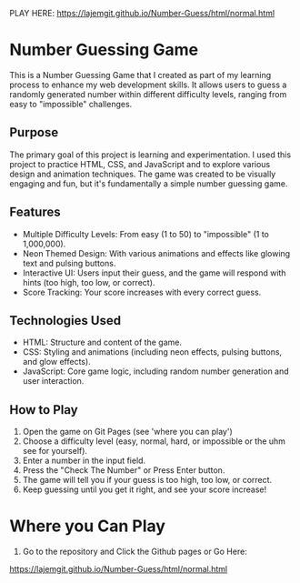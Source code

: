 PLAY HERE: https://lajemgit.github.io/Number-Guess/html/normal.html  

# Number Guessing Game

This is a Number Guessing Game that I created as part of my learning process to enhance my web development skills. It allows users to guess a randomly generated number within different difficulty levels, ranging from easy to "impossible" challenges.

## Purpose

The primary goal of this project is learning and experimentation. I used this project to practice HTML, CSS, and JavaScript and to explore various design and animation techniques. The game was created to be visually engaging and fun, but it's fundamentally a simple number guessing game.

## Features

- Multiple Difficulty Levels: From easy (1 to 50) to "impossible" (1 to 1,000,000).
- Neon Themed Design: With various animations and effects like glowing text and pulsing buttons.
- Interactive UI: Users input their guess, and the game will respond with hints (too high, too low, or correct).
- Score Tracking: Your score increases with every correct guess.

## Technologies Used

- HTML: Structure and content of the game.
- CSS: Styling and animations (including neon effects, pulsing buttons, and glow effects).
- JavaScript: Core game logic, including random number generation and user interaction.

## How to Play

1. Open the game on Git Pages (see 'where you can play')
2. Choose a difficulty level (easy, normal, hard, or impossible or the uhm see for yourself).
3. Enter a number in the input field.
4. Press the "Check The Number" or Press Enter button.
5. The game will tell you if your guess is too high, too low, or correct.
6. Keep guessing until you get it right, and see your score increase!

# Where you Can Play

1. Go to the repository and Click the Github pages or Go Here:

https://lajemgit.github.io/Number-Guess/html/normal.html

